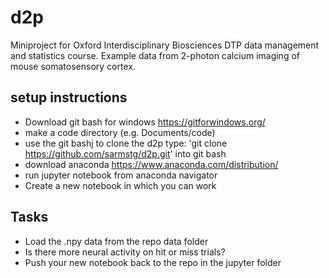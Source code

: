 # d2p
 Miniproject for Oxford Interdisciplinary Biosciences DTP data management and statistics course. Example data from 2-photon calcium imaging of mouse somatosensory cortex. 


## setup instructions
* Download git bash for windows https://gitforwindows.org/
* make a code directory (e.g. Documents/code)
* use the git bashj to clone the d2p type: 'git clone https://github.com/sarmstg/d2p.git' into git bash
* download anaconda https://www.anaconda.com/distribution/
* run jupyter notebook from anaconda navigator
* Create a new notebook in which you can work

## Tasks
* Load the .npy data from the repo data folder
* Is there more neural activity on hit or miss trials?
* Push your new notebook back to the repo in the jupyter folder




